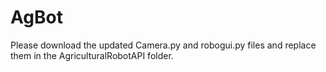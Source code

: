 # AgBot
Please download the updated Camera.py and robogui.py files and replace them in the AgriculturalRobotAPI folder.
